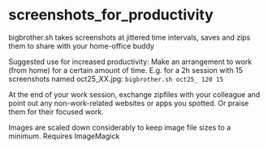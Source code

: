 # screenshots_for_productivity
bigbrother.sh takes screenshots at jittered time intervals, saves and zips them to share with your home-office buddy

Suggested use for increased productivity: Make an arrangement to work (from home) for a certain amount of time.
E.g. for a 2h session with 15 screenshots named oct25_XX.jpg:
`bigbrother.sh oct25_ 120 15`

At the end of your work session, exchange zipfiles with your colleague and point out any non-work-related websites or apps you spotted. Or praise them for their focused work.

Images are scaled down considerably to keep image file sizes to a minimum.
Requires ImageMagick
